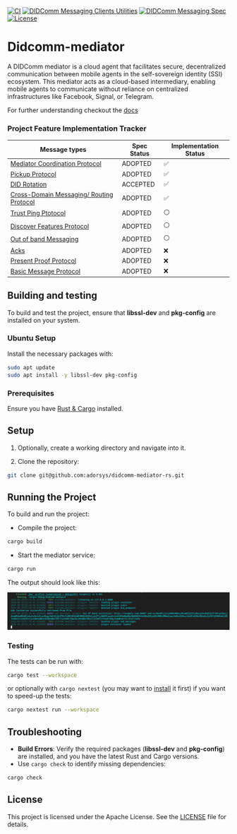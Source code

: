 [![CI](https://github.com/adorsys/didcomm-mediator-rs/actions/workflows/rust.yml/badge.svg)](https://github.com/adorsys/didcomm-mediator-rs/actions/workflows/rust.yml)
[![DIDComm Messaging Clients Utilities](https://img.shields.io/badge/DIDComm%20Messaging%20Clients%20Utilities-repo-blue.svg)](https://github.com/adorsys/didcomm-messaging-clients-utilities)
[![DIDComm Messaging Spec](https://img.shields.io/badge/DIDComm%20Messaging-Specification-blue.svg)](https://identity.foundation/didcomm-messaging/spec/)
[![License](https://img.shields.io/badge/license-Apache%202.0-brightgreen.svg)](https://github.com/adorsys/didcomm-mediator-rs/blob/main/LICENSE)


# Didcomm-mediator

A DIDComm mediator is a cloud agent that facilitates secure, decentralized communication between mobile agents in the self-sovereign identity (SSI) ecosystem. This mediator acts as a cloud-based intermediary, enabling mobile agents to communicate without reliance on centralized infrastructures like Facebook, Signal, or Telegram.

For further understanding checkout the [docs](https://github.com/adorsys/didcomm-mediator-rs/blob/222-readme.md-refactoring/docs/mediator-doc.md)<br>

###  Project Feature Implementation Tracker

|Message types  | Spec Status | Implementation Status|
|---------------|-------------|----------------------|
|[Mediator Coordination Protocol](https://didcomm.org/coordinate-mediation/2.0/)| ADOPTED| ✅|
|[Pickup Protocol](https://didcomm.org/messagepickup/3.0/)| ADOPTED | ✅ |
|[DID Rotation](https://didcomm.org/book/v2/didrotation) | ACCEPTED | ✅ |
|[Cross-Domain Messaging/ Routing Protocol](https://identity.foundation/didcomm-messaging/spec/#routing-protocol-20) | ADOPTED | ✅|
|[Trust Ping Ptotocol](https://identity.foundation/didcomm-messaging/spec/#trust-ping-protocol-20) | ADOPTED|⚪|
|[Discover Features Protocol](https://didcomm.org/discover-features/2.0/) | ADOPTED | ⚪ |
|[Out of band Messaging](https://identity.foundation/didcomm-messaging/spec/#out-of-band-messages) | ADOPTED | ⚪
|[Acks](https://github.com/hyperledger/aries-rfcs/tree/main/features/0015-acks)| ADOPTED |❌ |
|[Present Proof Protocol](https://didcomm.org/present-proof/3.0/)| ADOPTED | ❌|
|[Basic Message Protocol](https://didcomm.org/basicmessage/2.0/#:~:text=The%20BasicMessage%20protocol%20describes%20a,message%20type%20used%20to%20communicate.) | ADOPTED|❌|


## Building and testing

To build and test the project, ensure that **libssl-dev** and **pkg-config** are installed on your system.

### Ubuntu Setup

Install the necessary packages with:

```sh
sudo apt update
sudo apt install -y libssl-dev pkg-config
```

### Prerequisites

Ensure you have [Rust & Cargo](https://www.rust-lang.org/tools/install) installed.

## Setup

1. Optionally, create a working directory and navigate into it.

2. Clone the repository:

```sh
git clone git@github.com:adorsys/didcomm-mediator-rs.git
```

## Running the Project

To build and run the project:

* Compile the project:

```sh
cargo build
```

* Start the mediator service:

```sh
cargo run
```

The output should look like this:

![image](docs/server-output.png)

### Testing

The tests can be run with:

```sh
cargo test --workspace
```

or optionally with `cargo nextest` (you may want to [install](https://nexte.st/docs/installation/pre-built-binaries/) it first) if you want to speed-up the tests:

```sh
cargo nextest run --workspace
```

## Troubleshooting

* **Build Errors**: Verify the required packages (**libssl-dev** and **pkg-config**) are installed, and you have the latest Rust and Cargo versions.
* Use `cargo check` to identify missing dependencies:

```sh
cargo check
```

## License

This project is licensed under the Apache License. See the [LICENSE](https://github.com/adorsys/didcomm-mediator-rs/blob/main/LICENSE) file for details.
